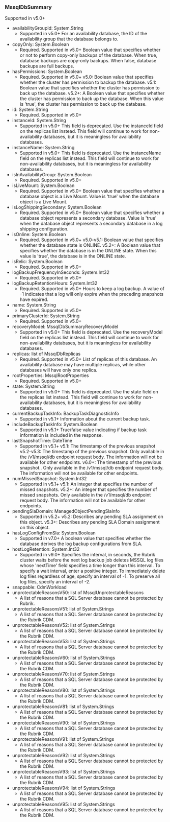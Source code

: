 ### MssqlDbSummary
Supported in v5.0+

- availabilityGroupId: System.String
  - Supported in v5.0+
For an availability database, the ID of the availability group that the database belongs to.
- copyOnly: System.Boolean
  - Required. Supported in v5.0+
Boolean value that specifies whether or not to perform copy-only backups of the database. When true, database backups are copy-only backups. When false, database backups are full backups.
- hasPermissions: System.Boolean
  - Required. Supported in v5.0+
v5.0: Boolean value that specifies whether the cluster has permission to backup the database.
v5.1: Boolean value that specifies whether the cluster has permission to back up the database.
v5.2+: A Boolean value that specifies whether the cluster has permission to back up the database. When this value is 'true', the cluster has permission to back up the database.
- id: System.String
  - Required. Supported in v5.0+
- instanceId: System.String
  - Supported in v5.0+
This field is deprecated. Use the instanceId field on the replicas list instead. This field will continue to work for non-availability databases, but it is meaningless for availability databases.
- instanceName: System.String
  - Supported in v5.0+
This field is deprecated. Use the instanceName field on the replicas list instead. This field will continue to work for non-availability databases, but it is meaningless for availability databases.
- isInAvailabilityGroup: System.Boolean
  - Required. Supported in v5.0+
- isLiveMount: System.Boolean
  - Required. Supported in v5.0+
Boolean value that specifies whether a database object is a Live Mount. Value is 'true' when the database object is a Live Mount.
- isLogShippingSecondary: System.Boolean
  - Required. Supported in v5.0+
Boolean value that specifies whether a database object represents a secondary database. Value is 'true' when the database object represents a secondary database in a log shipping configuration.
- isOnline: System.Boolean
  - Required. Supported in v5.0+
v5.0-v5.1: Boolean value that specifies whether the database state is ONLINE.
v5.2+: A Boolean value that specifies whether the database is in the ONLINE state. When this value is 'true', the database is in the ONLINE state.
- isRelic: System.Boolean
  - Required. Supported in v5.0+
- logBackupFrequencyInSeconds: System.Int32
  - Required. Supported in v5.0+
- logBackupRetentionHours: System.Int32
  - Required. Supported in v5.0+
Hours to keep a log backup. A value of -1 indicates that a log will only expire when the preceding snapshots have expired.
- name: System.String
  - Required. Supported in v5.0+
- primaryClusterId: System.String
  - Required. Supported in v5.0+
- recoveryModel: MssqlDbSummaryRecoveryModel
  - Supported in v5.0+
This field is deprecated. Use the recoveryModel field on the replicas list instead. This field will continue to work for non-availability databases, but it is meaningless for availability databases.
- replicas: list of MssqlDbReplicas
  - Required. Supported in v5.0+
List of replicas of this database. An availability database may have multiple replicas, while other databases will have only one replica.
- rootProperties: MssqlRootProperties
  - Required. Supported in v5.0+
- state: System.String
  - Supported in v5.0+
This field is deprecated. Use the state field on the replicas list instead. This field will continue to work for non-availability databases, but it is meaningless for availability databases.
- currentBackupTaskInfo: BackupTaskDiagnosticInfo
  - Supported in v5.1+
Information about the current backup task.
- includeBackupTaskInfo: System.Boolean
  - Supported in v5.1+
True/false value indicating if backup task information is included in the response.
- lastSnapshotTime: DateTime
  - Supported in v5.1+
v5.1: The timestamp of the previous snapshot
v5.2-v5.3: The timestamp of the previous snapshot. Only available in the /v1/mssql/db endpoint request body. The information will not be available for other endpoints.
v6.0+: The timestamp of the previous snapshot.. Only available in the /v1/mssql/db endpoint request body. The information will not be available for other endpoints.
- numMissedSnapshot: System.Int32
  - Supported in v5.1+
v5.1: An integer that specifies the number of missed snapshots.
v5.2+: An integer that specifies the number of missed snapshots. Only available in the /v1/mssql/db endpoint request body. The information will not be available for other endpoints.
- pendingSlaDomain: ManagedObjectPendingSlaInfo
  - Supported in v5.2+
v5.2: Describes any pending SLA assignment on this object.
v5.3+: Describes any pending SLA Domain assignment on this object.
- hasLogConfigFromSla: System.Boolean
  - Supported in v7.0+
A boolean value that specifies whether the database derives the log backup configurations from SLA.
- hostLogRetention: System.Int32
  - Supported in v9.0+
Specifies the interval, in seconds, the Rubrik cluster waits before the next log backup job deletes MSSQL log files whose 'nextTime' field specifies a time longer than this interval. To specify a wait interval, enter a positive integer. To immediately delete log files regardless of age, specify an interval of -1. To preserve all log files, specify an interval of -2.
- snappable: CdmWorkload
- unprotectableReasonsV50: list of MssqlUnprotectableReasons
  - A list of reasons that a SQL Server database cannot be protected by Rubrik.
- unprotectableReasonsV51: list of System.Strings
  - A list of reasons that a SQL Server database cannot be protected by the Rubrik CDM.
- unprotectableReasonsV52: list of System.Strings
  - A list of reasons that a SQL Server database cannot be protected by the Rubrik CDM.
- unprotectableReasonsV53: list of System.Strings
  - A list of reasons that a SQL Server database cannot be protected by the Rubrik CDM.
- unprotectableReasonsV60: list of System.Strings
  - A list of reasons that a SQL Server database cannot be protected by the Rubrik CDM.
- unprotectableReasonsV70: list of System.Strings
  - A list of reasons that a SQL Server database cannot be protected by the Rubrik CDM.
- unprotectableReasonsV80: list of System.Strings
  - A list of reasons that a SQL Server database cannot be protected by the Rubrik CDM.
- unprotectableReasonsV81: list of System.Strings
  - A list of reasons that a SQL Server database cannot be protected by the Rubrik CDM.
- unprotectableReasonsV90: list of System.Strings
  - A list of reasons that a SQL Server database cannot be protected by the Rubrik CDM.
- unprotectableReasonsV91: list of System.Strings
  - A list of reasons that a SQL Server database cannot be protected by the Rubrik CDM.
- unprotectableReasonsV92: list of System.Strings
  - A list of reasons that a SQL Server database cannot be protected by the Rubrik CDM.
- unprotectableReasonsV93: list of System.Strings
  - A list of reasons that a SQL Server database cannot be protected by the Rubrik CDM.
- unprotectableReasonsV94: list of System.Strings
  - A list of reasons that a SQL Server database cannot be protected by the Rubrik CDM.
- unprotectableReasonsV95: list of System.Strings
  - A list of reasons that a SQL Server database cannot be protected by the Rubrik CDM.
